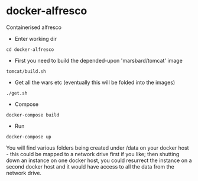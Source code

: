 # docker-alfresco

Containerised alfresco

* Enter working dir

`cd docker-alfresco`

* First you need to build the depended-upon 'marsbard/tomcat' image

`tomcat/build.sh`

* Get all the wars etc (eventually this will be folded into the images)

`./get.sh`


* Compose

`docker-compose build`


* Run

`docker-compose up`


You will find various folders being created under /data on your docker host - this could be mapped to a network
drive first if you like; then shutting down an instance on one docker host, you could resurrect the instance on
a second docker host and it would have access to all the data from the network drive.

